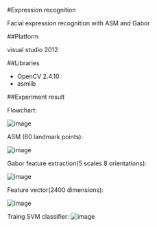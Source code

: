 #Expression recognition

Facial expression recognition with ASM and Gabor

##Platform

visual studio 2012

##Libraries

* OpenCV 2.4.10
* asmlib

##Experiment result

Flowchart:

![image](https://github.com/flyingzhao/livenessDetection/blob/master/demo/diagram.png)<br>

ASM (60 landmark points):

![image](https://github.com/flyingzhao/livenessDetection/blob/master/demo/ASMModel.PNG)<br>

Gabor feature extraction(5 scales 8 orientations):

![image](https://github.com/flyingzhao/livenessDetection/blob/master/demo/6.PNG)<br>

Feature vector(2400 dimensions):

![image](https://github.com/flyingzhao/livenessDetection/blob/master/demo/feature.PNG)<br>

Traing SVM classifier:
![image](https://github.com/flyingzhao/livenessDetection/blob/master/demo/svm.PNG)<br>
